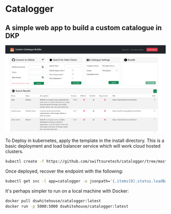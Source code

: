 # Catalogger
## A simple web app to build a custom catalogue in DKP

![User Interface](images/interface.png "Title")

To Deploy in kubernetes, apply the template in the install directory. This is a basic deployment and load balancer service which will work cloud hosted clusters.

```bash
kubectl create -f https://github.com/swiftsuretech/catalogger/tree/master/install
```
Once deployed, recover the endpoint with the following:

```bash
kubectl get svc -l app=catalogger -o jsonpath='{.items[0].status.loadBalancer.ingress[0].hostname}' && echo 
```

It's perhaps simpler to run on a local machine with Docker:

```bash
docker pull dswhitehouse/catalogger:latest
docker run -p 5000:5000 dswhitehouse/catalogger:latest
```
